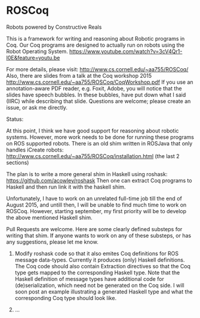 # ROSCoq
Robots powered by Constructive Reals

This is a framework for writing and reasoning about Robotic programs in Coq. 
Our Coq programs are designed to actually run on robots using the Robot Operating System.
https://www.youtube.com/watch?v=3cV4Qr1-I0E&feature=youtu.be

For more details, please visit:
http://www.cs.cornell.edu/~aa755/ROSCoq/ 
Also, there are slides from a talk at the Coq workshop 2015
http://www.cs.cornell.edu/~aa755/ROSCoq/CoqWorkshop.pdf
If you use an annotation-aware PDF reader, e.g. Foxit, Adobe, you will notice that the slides have speech bubbles.
In these bubbles, have put down what I said (IIRC) while describing that slide.
Questions are welcome; please create an issue, or ask me directly.


Status:

At this point, I think we have good support for reasoning about robotic systems.
However, more work needs to be done for running these programs on ROS supported robots.
There is an old shim written in ROSJava that only handles iCreate robots:
http://www.cs.cornell.edu/~aa755/ROSCoq/installation.html (the last 2 sections)

The plan is to write a more general shim in Haskell using roshask:
https://github.com/acowley/roshask
Then one can extract Coq programs to Haskell and then run  link it with the haskell shim.

Unfortunately, I have to work on an unrelated full-time job till the end of August 2015, and untill then, I will be unable to find much time to work on ROSCoq.
However, starting september, my first priority will be to develop the above mentioned Haskell shim.

Pull Requests are welcome.
Here are some clearly defined substeps for writing that shim. If anyone wants to work on any of these substeps, or has any suggestions, please let me know.

1) Modify roshask code so that it also emites Coq definitions for ROS message data-types. Currently it produces (only) Haskell definitions. The Coq code should also contain Extraction directives so that the Coq type gets mapped to the corresponding Haskell type. Note that the Haskell definition of message types have additional code for (de)serialization, which need not be generated on the Coq side. I will soon post an example illustrating a generated Haskell type and what the corresponding Coq type should look like. 

2) ... 

